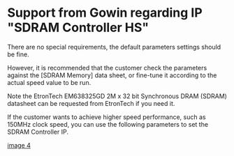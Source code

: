 # Support from Gowin regarding IP "SDRAM Controller HS"

There are no special requirements, the default parameters settings should be fine.

However, it is recommended that the customer check the parameters against the [SDRAM Memory] data sheet, or fine-tune it according to the actual speed value to be run.

Note the EtronTech EM638325GD 2M x 32 bit Synchronous DRAM (SDRAM) datasheet can be requested from EtronTech if you need it.

If the customer wants to achieve higher speed performance, such as 150MHz clock speed, you can use the following parameters to set the SDRAM Controller IP. 

[image 4](4.jpg)
